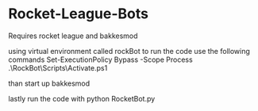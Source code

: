 # Rocket-League-Bots
Requires rocket league and bakkesmod

using virtual environment called rockBot
to run the code use the following commands
Set-ExecutionPolicy Bypass -Scope Process 
.\RockBot\Scripts\Activate.ps1

than start up bakkesmod

lastly run the code with
python RocketBot.py